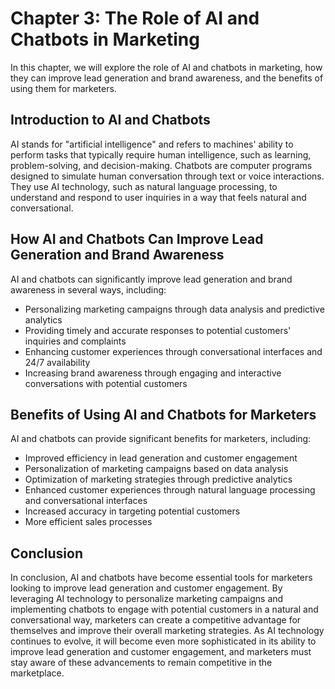 Chapter 3: The Role of AI and Chatbots in Marketing
===================================================

In this chapter, we will explore the role of AI and chatbots in marketing, how they can improve lead generation and brand awareness, and the benefits of using them for marketers.

Introduction to AI and Chatbots
-------------------------------

AI stands for "artificial intelligence" and refers to machines' ability to perform tasks that typically require human intelligence, such as learning, problem-solving, and decision-making. Chatbots are computer programs designed to simulate human conversation through text or voice interactions. They use AI technology, such as natural language processing, to understand and respond to user inquiries in a way that feels natural and conversational.

How AI and Chatbots Can Improve Lead Generation and Brand Awareness
-------------------------------------------------------------------

AI and chatbots can significantly improve lead generation and brand awareness in several ways, including:

* Personalizing marketing campaigns through data analysis and predictive analytics
* Providing timely and accurate responses to potential customers' inquiries and complaints
* Enhancing customer experiences through conversational interfaces and 24/7 availability
* Increasing brand awareness through engaging and interactive conversations with potential customers

Benefits of Using AI and Chatbots for Marketers
-----------------------------------------------

AI and chatbots can provide significant benefits for marketers, including:

* Improved efficiency in lead generation and customer engagement
* Personalization of marketing campaigns based on data analysis
* Optimization of marketing strategies through predictive analytics
* Enhanced customer experiences through natural language processing and conversational interfaces
* Increased accuracy in targeting potential customers
* More efficient sales processes

Conclusion
----------

In conclusion, AI and chatbots have become essential tools for marketers looking to improve lead generation and customer engagement. By leveraging AI technology to personalize marketing campaigns and implementing chatbots to engage with potential customers in a natural and conversational way, marketers can create a competitive advantage for themselves and improve their overall marketing strategies. As AI technology continues to evolve, it will become even more sophisticated in its ability to improve lead generation and customer engagement, and marketers must stay aware of these advancements to remain competitive in the marketplace.
